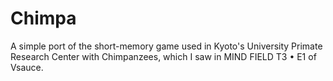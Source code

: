 # Chimpa
A simple port of the short-memory game used in Kyoto's University Primate Research Center with Chimpanzees, which I saw in MIND FIELD  T3 • E1 of Vsauce.
